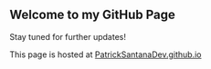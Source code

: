 ## Welcome to my GitHub Page

Stay tuned for further updates!

This page is hosted at [PatrickSantanaDev.github.io](PatrickSantanaDev.github.io)
